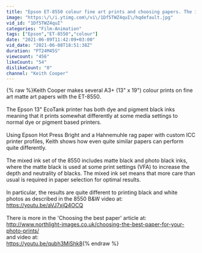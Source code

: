 ```yaml
---
title: "Epson ET-8550 colour fine art prints and choosing papers. The importance of paper selection"
image: "https:\/\/i.ytimg.com\/vi\/1Df5TWZ4quI\/hqdefault.jpg"
vid_id: "1Df5TWZ4quI"
categories: "Film-Animation"
tags: ["Epson","ET-8550","colour"]
date: "2021-06-09T11:42:09+03:00"
vid_date: "2021-06-08T18:51:38Z"
duration: "PT24M45S"
viewcount: "456"
likeCount: "54"
dislikeCount: "0"
channel: "Keith Cooper"
---
```

{% raw %}Keith Cooper makes several A3+ (13&quot; x 19&quot;) colour prints on fine art matte art papers with the ET-8550.<br /><br />The Epson 13&quot; EcoTank printer has both dye and pigment black inks meaning that it prints somewhat differently at some media settings to normal dye or pigment based printers.<br /><br />Using Epson Hot Press Bright and a Hahnemuhle rag paper with custom ICC printer profiles, Keith shows how even quite similar papers can perform quite differently.<br /><br />The mixed ink set of the 8550 includes matte black and photo black inks, where the matte black is used at some print settings (VFA) to increase the depth and neutrality of blacks. The mixed ink set means that more care than usual is required in paper selection for optimal results.<br /><br />In particular, the results are quite different to printing black and white photos as described in the 8550 B&amp;W video at:<br /><a rel="nofollow" target="blank" href="https://youtu.be/aVJ7xjQ4OCQ">https://youtu.be/aVJ7xjQ4OCQ</a><br /><br />There is more in the 'Choosing the best paper' article at:<br /><a rel="nofollow" target="blank" href="http://www.northlight-images.co.uk/choosing-the-best-paper-for-your-photo-prints/">http://www.northlight-images.co.uk/choosing-the-best-paper-for-your-photo-prints/</a> <br />and video at: <br /><a rel="nofollow" target="blank" href="https://youtu.be/qubh3MiShk8">https://youtu.be/qubh3MiShk8</a>{% endraw %}
